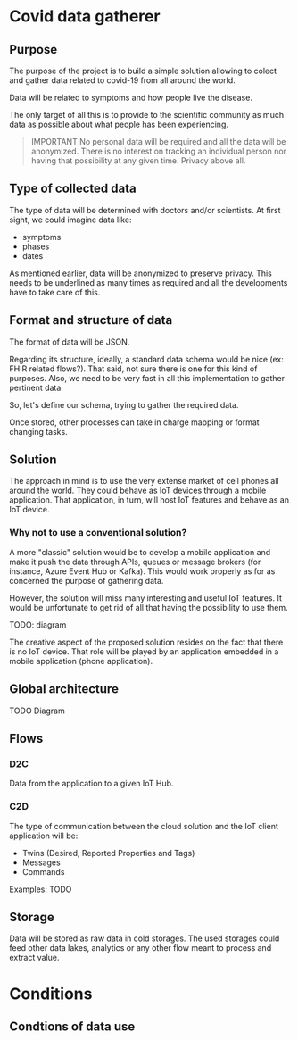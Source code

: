# Covid data gatherer

## Purpose
The purpose of the project is to build a simple solution allowing to colect and gather data related to covid-19 from all around the world.

Data will be related to symptoms and how people live the disease.

The only target of all this is to provide to the scientific community as much data as possible about what people has been experiencing.

> IMPORTANT
> No personal data will be required and all the data will be anonymized.
> There is no interest on tracking an individual person nor having that possibility at any given time. Privacy above all.

## Type of collected data
The type of data will be determined with doctors and/or scientists.
At first sight, we could imagine data like:
 - symptoms
 - phases
 - dates

As mentioned earlier, data will be anonymized to preserve privacy.
This needs to be underlined as many times as required and all the developments have to take care of this.

## Format and structure of data
The format of data will be JSON.

Regarding its structure, ideally, a standard data schema would be nice (ex: FHIR related flows?).
That said, not sure there is one for this kind of purposes. Also, we need to be very fast in all this implementation to gather pertinent data.

So, let's define our schema, trying to gather the required data.

Once stored, other processes can take in charge mapping or format changing tasks.

## Solution
The approach in mind is to use the very extense market of cell phones all around the world. They could behave as IoT devices through a mobile application.
That application, in turn, will host IoT features and behave as an IoT device.


### Why not to use a conventional solution?
A more "classic" solution would be to develop a mobile application and make it push the data through APIs, queues or message brokers (for instance, Azure Event Hub or Kafka). This would work properly as for as concerned the purpose of gathering data.

However, the solution will miss many interesting and useful IoT features. It would be unfortunate to get rid of all that having the possibility to use them.

TODO: diagram


The creative aspect of the proposed solution resides on the fact that there is no IoT device. That role will be played by an application embedded in a mobile application (phone application).


## Global architecture
TODO Diagram

## Flows
### D2C
Data from the application to a given IoT Hub.

### C2D
The type of communication between the cloud solution and the IoT client application will be:
 - Twins (Desired, Reported Properties and Tags)
 - Messages
 - Commands

Examples:
TODO

## Storage
Data will be stored as raw data in cold storages.
The used storages could feed other data lakes, analytics or any other flow meant to process and extract value.

# Conditions

## Condtions of data use